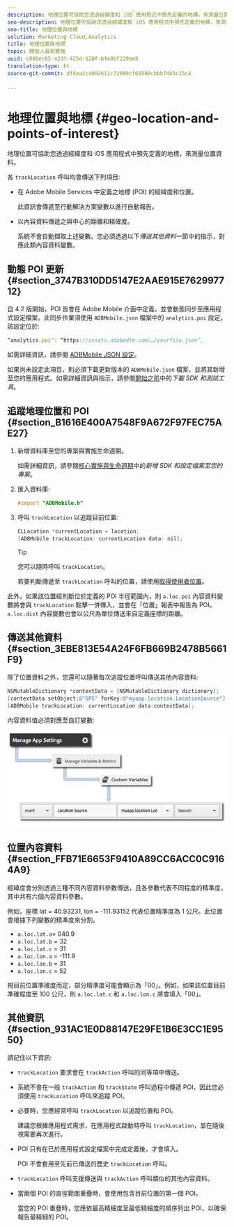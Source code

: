 ```yaml
---
description: 地理位置可協助您透過經緯度和 iOS 應用程式中預先定義的地標，來測量位置資料。
seo-description: 地理位置可協助您透過經緯度和 iOS 應用程式中預先定義的地標，來測量位置資料。
seo-title: 地理位置與地標
solution: Marketing Cloud,Analytics
title: 地理位置與地標
topic: 開發人員和實施
uuid: c800ec85-a33f-425d-b28f-bfe8bf229ae8
translation-type: ht
source-git-commit: df4ea2c4002611c72009cf69598cbbb74b5c15c4

---
```



# 地理位置與地標 {#geo-location-and-points-of-interest}

地理位置可協助您透過經緯度和 iOS 應用程式中預先定義的地標，來測量位置資料。

各 `trackLocation` 呼叫均會傳送下列項目:

* 在 Adobe Mobile Services 中定義之地標 (POI) 的經緯度和位置。

   此資訊會傳遞至行動解決方案變數以進行自動報告。

* 以內容資料傳遞之與中心的距離和精確度。

   系統不會自動擷取上述變數。您必須透過以下&#x200B;*傳送其他資料*&#x200B;一節中的指示，對應此類內容資料變數。

## 動態 POI 更新 {#section_3747B310DD5147E2AAE915E762997712}

自 4.2 版開始，POI 皆會在 Adobe Mobile 介面中定義，並會動態同步至應用程式設定檔案。此同步作業須使用 `ADBMobile.json` 檔案中的 `analytics.poi` 設定，該設定位於:

```js
“analytics.poi”: “https://assets.adobedtm.com/…/yourfile.json”,
```

如需詳細資訊，請參閱 [ADBMobile JSON 設定](/help/ios/configuration/json-config/json-config.md)。

如果尚未設定此項目，則必須下載更新版本的 `ADBMobile.json` 檔案，並將其新增至您的應用程式。如需詳細資訊與指示，請參閱[開始之前](/help/ios/getting-started/requirements.md)中的&#x200B;*下載 SDK 和測試工具*。

## 追蹤地理位置和 POI {#section_B1616E400A7548F9A672F97FEC75AE27}

1. 新增資料庫至您的專案與實施生命週期。

   如需詳細資訊，請參閱[核心實施與生命週期](/help/ios/getting-started/dev-qs.md)中的&#x200B;*新增 SDK 和設定檔案至您的專案*。
1. 匯入資料庫:

   ```objective-c
   #import "ADBMobile.h"
   ```

1. 呼叫 `trackLocation` 以追蹤目前位置:

   ```objective-c
   CLLocation *currentLocation = location; 
   [ADBMobile trackLocation: currentLocation data: nil]; 
   ```

   >[!TIP]
   >
   >您可以隨時呼叫 `trackLocation`。

   若要判斷傳遞至 `trackLocation` 呼叫的位置，請使用[取得使用者位置](https://developer.apple.com/Library/ios/documentation/UserExperience/Conceptual/LocationAwarenessPG/CoreLocation/CoreLocation.html)。

此外，如果該位置經判斷位於定義的 POI 半徑範圍內，則 `a.loc.poi` 內容資料變數將會與 `trackLocation` 點擊一併傳入，並會在「位置」報表中報告為 POI。`a.loc.dist` 內容變數也會以公尺為單位傳送來自定義座標的距離。

## 傳送其他資料 {#section_3EBE813E54A24F6FB669B2478B5661F9}

除了位置資料之外，您還可以隨著每次追蹤位置呼叫傳送其他內容資料:

```objective-c
NSMutableDictionary *contextData = [NSMutableDictionary dictionary]; 
[contextData setObject:@"GPS" forKey:@"myapp.location.LocationSource"]; 
[ADBMobile trackLocation: currentLocation data:contextData];
```

內容資料值必須對應至自訂變數:

![](assets/map-location-context-data.png)

## 位置內容資料 {#section_FFB71E6653F9410A89CC6ACC0C9164A9}

經緯度會分別透過三種不同內容資料參數傳送，且各參數代表不同程度的精準度，其中共有六個內容資料參數。

例如，座標 lat = 40.93231, lon = -111.93152 代表位置精準度為 1 公尺。此位置會根據下列變數的精準度來分割。

* `a.loc.lat.a`= 040.9
* `a.loc.lat.b` = 32
* `a.loc.lat.c` = 31
* `a.loc.lon.a` = -111.9
* `a.loc.lon.b` = 31
* `a.loc.lon.c` = 52

視目前位置準確度而定，部分精準度可能會顯示為「00」。例如，如果該位置目前準確程度至 100 公尺，則 `a.loc.lat.c` 和 `a.loc.lon.c` 將會填入「00」。

## 其他資訊 {#section_931AC1E0D88147E29FE1B6E3CC1E9550}

請記住以下資訊:

* `trackLocation` 要求會在 `trackAction` 呼叫的同等項中傳送。

* 系統不會在一般 `trackAction` 和 `trackState` 呼叫過程中傳遞 POI，因此您必須使用 `trackLocation` 呼叫來追蹤 POI。

* 必要時，您應經常呼叫 `trackLocation` 以追蹤位置和 POI。

   建議您根據應用程式需求，在應用程式啟動時呼叫 `trackLocation`，並在隨後視需要再次進行。

* POI 只有在已於應用程式設定檔案中完成定義後，才會填入。

   POI 不會套用至先前已傳送的歷史 `trackLocation` 呼叫。
* `trackLocation` 呼叫支援傳送與 `trackAction` 呼叫類似的其他內容資料。

* 當兩個 POI 的直徑範圍重疊時，會使用包含目前位置的第一個 POI。

   當您的 POI 重疊時，您應依最高精細度至最低精細度的順序列出 POI，以確保報告最精細的 POI。

